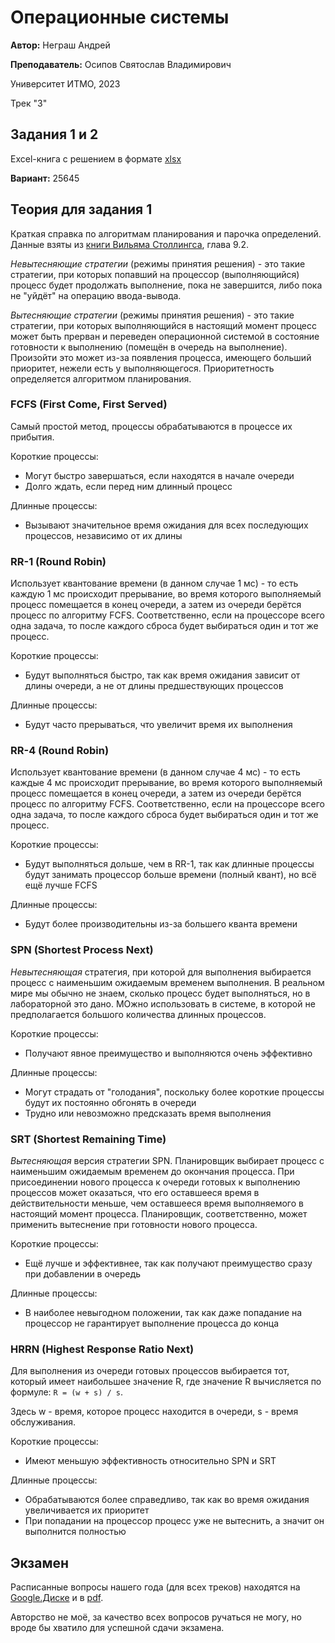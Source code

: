 # Операционные системы
**Автор:** Неграш Андрей

**Преподаватель:** Осипов Святослав Владимирович

Университет ИТМО, 2023

Трек "3"

## Задания 1 и 2
Excel-книга с решением в формате [xlsx](https://github.com/ANegrash/ITMO-all/tree/master/5%20Operating%20systems/tasks_1_and_2.xlsx)

**Вариант:** 25645

## Теория для задания 1
Краткая справка по алгоритмам планирования и парочка определений. Данные взяты из [книги Вильяма Столлингса](https://github.com/ANegrash/ITMO-all/tree/master/5%20Operating%20systems/Stollings_Operating_systems_rus.pdf), глава 9.2.

*Невытесняющие стратегии* (режимы принятия решения) - это такие стратегии, при которых попавший на процессор (выполняющийся) процесс будет продолжать выполнение, пока не завершится, либо пока не "уйдёт" на операцию ввода-вывода.

*Вытесняющие стратегии* (режимы принятия решения) - это такие стратегии, при которых выполняющийся в настоящий момент процесс может быть прерван и переведен операционной системой в состояние готовности к выполнению (помещён в очередь на выполнение). Произойти это может из-за появления процесса, имеющего больший приоритет, нежели есть у выполняющегося. Приоритетность определяется алгоритмом планирования.

### FCFS (First Come, First Served)
Самый простой метод, процессы обрабатываются в процессе их прибытия.

Короткие процессы:
- Могут быстро завершаться, если находятся в начале очереди
- Долго ждать, если перед ним длинный процесс

Длинные процессы:
- Вызывают значительное время ожидания для всех последующих процессов, независимо от их длины

### RR-1 (Round Robin)
Использует квантование времени (в данном случае 1 мс) - то есть каждую 1 мс происходит прерывание, во время которого выполняемый процесс помещается в конец очереди, а затем из очереди берётся процесс по алгоритму FCFS. Соответственно, если на процессоре всего одна задача, то после каждого сброса будет выбираться один и тот же процесс.

Короткие процессы:
- Будут выполняться быстро, так как время ожидания зависит от длины очереди, а не от длины предшествующих процессов

Длинные процессы:
- Будут часто прерываться, что увеличит время их выполнения

### RR-4 (Round Robin)
Использует квантование времени (в данном случае 4 мс) - то есть каждые 4 мс происходит прерывание, во время которого выполняемый процесс помещается в конец очереди, а затем из очереди берётся процесс по алгоритму FCFS. Соответственно, если на процессоре всего одна задача, то после каждого сброса будет выбираться один и тот же процесс.

Короткие процессы:
- Будут выполняться дольше, чем в RR-1, так как длинные процессы будут занимать процессор больше времени (полный квант), но всё ещё лучше FCFS

Длинные процессы:
- Будут более производительны из-за большего кванта времени

### SPN (Shortest Process Next)
*Невытесняющая* стратегия, при которой для выполнения выбирается процесс с наименьшим ожидаемым временем выполнения. В реальном мире мы обычно не знаем, сколько процесс будет выполняться, но в лабораторной это дано. МОжно использовать в системе, в которой не предполагается большого количества длинных процессов.

Короткие процессы:
- Получают явное преимущество и выполняются очень эффективно

Длинные процессы:
- Могут страдать от "голодания", поскольку более короткие процессы будут их постоянно обгонять в очереди
- Трудно или невозможно предсказать время выполнения

### SRT (Shortest Remaining Time)
*Вытесняющая* версия стратегии SPN. Планировщик выбирает процесс с наименьшим ожидаемым временем до окончания процесса. При присоединении нового процесса к очереди готовых к выполнению процессов может оказаться, что его оставшееся время в действительности меньше, чем оставшееся время выполняемого в настоящий момент процесса. Планировщик, соответственно, может применить вытеснение при готовности нового процесса.

Короткие процессы:
- Ещё лучше и эффективнее, так как получают преимущество сразу при добавлении в очередь

Длинные процессы:
- В наиболее невыгодном положении, так как даже попадание на процессор не гарантирует выполнение процесса до конца

### HRRN (Highest Response Ratio Next)
Для выполнения из очереди готовых процессов выбирается тот, который имеет наибольшее значение R, где значение R вычисляется по формуле: `R = (w + s) / s`.

Здесь w - время, которое процесс находится в очереди, s - время обслуживания.

Короткие процессы:
- Имеют меньшую эффективность относительно SPN и SRT

Длинные процессы:
- Обрабатываются более справедливо, так как во время ожидания увеличивается их приоритет
- При попадании на процессор процесс уже не вытеснить, а значит он выполнится полностью

## Экзамен
Расписанные вопросы нашего года (для всех треков) находятся на [Google.Диске](https://docs.google.com/document/d/1Pr9OZcGdqwsO4R54-35rHnzJpM7obHGkBpMdjKidPLU/edit) и в [pdf](https://github.com/ANegrash/ITMO-all/tree/master/5%20Operating%20systems/exam.pdf). 

Авторство не моё, за качество всех вопросов ручаться не могу, но вроде бы хватило для успешной сдачи экзамена.